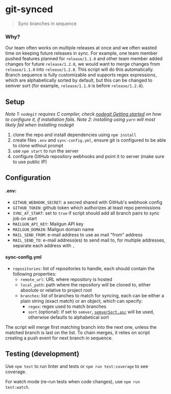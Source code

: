 # git-synced

> Sync branches in sequence

### Why?

Our team often works on multiple releases at once and we often wasted time on keeping future releases in sync. For example, one team member pushed features planned for `release/1.1.0` and other team member added changes for future `release/1.2.0`, we would want to merge changes from `release/1.1.0` into `release/1.2.0`. This script will do this automatically.
Branch sequence is fully customizable and supports regex expressions, which are alphabetically sorted by default, but this can be changed to semver sort (for example, `release/1.1.0` is before `release/1.2.0`).


## Setup

*Note 1: `nodegit` requires C compiler, check [nodegit Getting started](https://github.com/nodegit/nodegit#getting-started) on how to configure it, if installation fails.*
*Note 2: installing using `yarn` will most likely fail when installing nodegit*

 1. clone the repo and install dependencies using `npm install`
 2. create files `.env` and `sync-config.yml`, ensure git is configured to be able to clone without prompt
 3. use `npm start` to run the server
 4. configure GitHub repository webhooks and point it to server (make sure to use public IP)


## Configuration

#### .env:

 - `GITHUB_WEBHOOK_SECRET`: a secred shared with GitHub's webhook config
 - `GITHUB_TOKEN`: github token which authorizes at least repo permissions
 - `SYNC_AT_START`: set to `true` if script should add all branch pairs to sync job on start
 - `MAILGUN_API_KEY`: Mailgun API key
 - `MAILGUN_DOMAIN`: Mailgun domain name
 - `MAIL_SEND_FROM`: e-mail address to use as mail "from" address
 - `MAIL_SEND_TO`: e-mail address(es) to send mail to, for multiple addresses, separate each address with `,`

#### sync-config.yml

 - `repositories`: list of repositories to handle, each should contain the following properties:
   - `remote_url`: URL where repository is hosted
   - `local_path`: path where the repository will be cloned to, either absolute or relative to project root
   - `branches`: list of branches to match for syncing, each can be either a plain string (exact match) or an object, which can specify:
     - `regex`: regex used to match branches
     - `sort` (optional): if set to `semver`, [`semverSort.asc`](https://github.com/ragingwind/semver-sort) will be used, otherwise defaults to alphabetical sort

The script will merge first matching branch into the next one, unless the matched branch is last on the list. To chain merges, it relies on script creating a push event for next branch in sequence.

## Testing (development)

Use `npm test` to run linter and tests or `npm run test:coverage` to see coverage.

For watch mode (re-run tests when code changes), use `npm run test:watch`.
